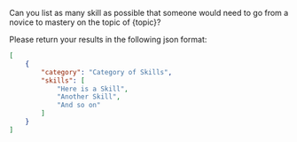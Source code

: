 Can you list as many skill as possible that someone would need to go from a novice to mastery on the topic of {topic}?

Please return your results in the following json format:
```json
[
    {
        "category": "Category of Skills",
        "skills": [
            "Here is a Skill",
            "Another Skill",
            "And so on"
        ]
    }
]
```